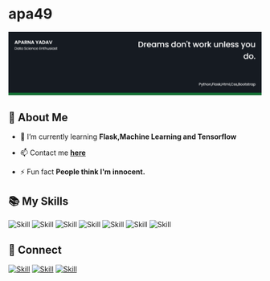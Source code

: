 # apa49
![Aparna-cover](cover-page.png)

## 🧔 About Me


- 🌱 I’m currently learning **Flask,Machine Learning and Tensorflow**

- 📫 Contact me **[here](aparnayadav49@gmail.com)**

- ⚡ Fun fact **People think I'm innocent.**

## 📚 My Skills



![Skill](https://img.shields.io/badge/HTML5-E34F26?style=for-the-badge&logo=html5&logoColor=white)
![Skill](https://img.shields.io/badge/CSS3-1572B6?style=for-the-badge&logo=css3&logoColor=white)
![Skill](https://img.shields.io/badge/Python-ED8B00?style=for-the-badge&logo=Python&logoColor=white)
![Skill](https://img.shields.io/badge/Bootstrap-563D7C?style=for-the-badge&logo=bootstrap&logoColor=white)
![Skill](https://img.shields.io/badge/Git-F05032?style=for-the-badge&logo=git&logoColor=white)
![Skill](https://img.shields.io/badge/Visual_Studio_Code-0078D4?style=for-the-badge&logo=visual%20studio%20code&logoColor=white)
![Skill](https://img.shields.io/badge/Microsoft_Office-D83B01?style=for-the-badge&logo=microsoft-office&logoColor=white)


## 🤝 Connect

[![Skill](https://img.shields.io/badge/LinkedIn-0077B5?style=for-the-badge&logo=linkedin&logoColor=white)](https://www.linkedin.com/in/aparna-yadav-6097711b6/)
[![Skill](https://img.shields.io/badge/Twitter-1DA1F2?style=for-the-badge&logo=twitter&logoColor=white)](https://twitter.com/Aparna57929608)
[![Skill](https://img.shields.io/badge/GitHub-100000?style=for-the-badge&logo=github&logoColor=white)](https://github.com/apa49)